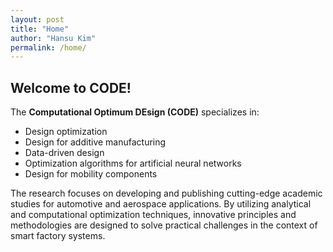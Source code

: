```yaml
---
layout: post
title: "Home"
author: "Hansu Kim"
permalink: /home/
---
```

   
## Welcome to CODE!   
   
The **Computational Optimum DEsign (CODE)** specializes in:   
* Design optimization
* Design for additive manufacturing
* Data-driven design
* Optimization algorithms for artificial neural networks   
* Design for mobility components   
   
The research focuses on developing and publishing cutting-edge academic studies for automotive and aerospace applications. By utilizing analytical and computational optimization techniques, innovative principles and methodologies are designed to solve practical challenges in the context of smart factory systems.
